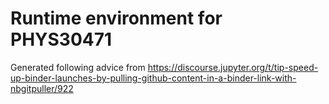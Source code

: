 # Runtime environment for PHYS30471

Generated following advice from https://discourse.jupyter.org/t/tip-speed-up-binder-launches-by-pulling-github-content-in-a-binder-link-with-nbgitpuller/922

